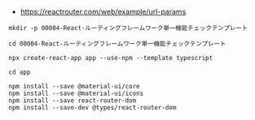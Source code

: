 - https://reactrouter.com/web/example/url-params

```
mkdir -p 00004-React-ルーティングフレームワーク単一機能チェックテンプレート

cd 00004-React-ルーティングフレームワーク単一機能チェックテンプレート

npx create-react-app app --use-npm --template typescript

cd app

npm install --save @material-ui/core
npm install --save @material-ui/icons
npm install --save react-router-dom
npm install --save-dev @types/react-router-dom
```
